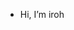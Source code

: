 - Hi, I’m iroh

<!---
iroh-of-east/iroh-of-east is a ✨ special ✨ repository because its `README.md` (this file) appears on your GitHub profile.
You can click the Preview link to take a look at your changes.
--->
